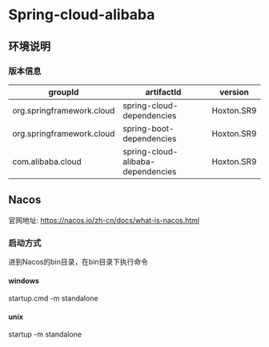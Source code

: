 # Spring-cloud-alibaba
## 环境说明
### 版本信息
|groupId|artifactId|version|
|----|----|----|
|org.springframework.cloud|spring-cloud-dependencies|Hoxton.SR9|
|org.springframework.cloud|spring-boot-dependencies|Hoxton.SR9|
|com.alibaba.cloud|spring-cloud-alibaba-dependencies|Hoxton.SR9|

## Nacos
官网地址: https://nacos.io/zh-cn/docs/what-is-nacos.html

### 启动方式
进到Nacos的bin目录，在bin目录下执行命令
#### windows

startup.cmd -m standalone

#### unix

startup -m standalone